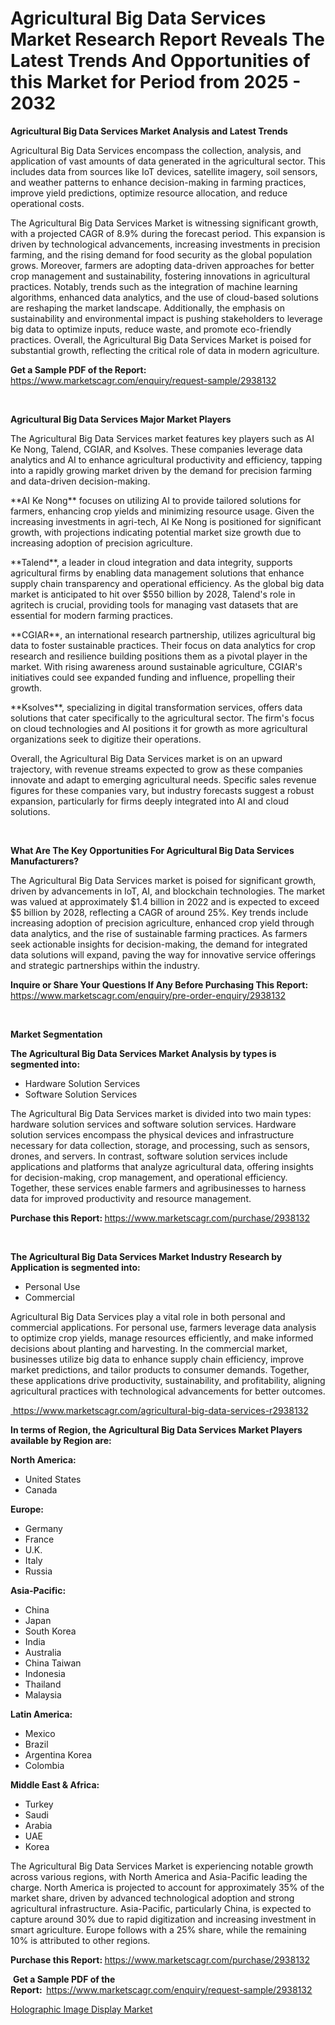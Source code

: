 <p><h1>Agricultural Big Data Services Market Research Report Reveals The Latest Trends And Opportunities of this Market for Period from 2025 - 2032</h1></p><p><strong>Agricultural Big Data Services Market Analysis and Latest Trends</strong></p>
<p><p>Agricultural Big Data Services encompass the collection, analysis, and application of vast amounts of data generated in the agricultural sector. This includes data from sources like IoT devices, satellite imagery, soil sensors, and weather patterns to enhance decision-making in farming practices, improve yield predictions, optimize resource allocation, and reduce operational costs. </p><p>The Agricultural Big Data Services Market is witnessing significant growth, with a projected CAGR of 8.9% during the forecast period. This expansion is driven by technological advancements, increasing investments in precision farming, and the rising demand for food security as the global population grows. Moreover, farmers are adopting data-driven approaches for better crop management and sustainability, fostering innovations in agricultural practices. Notably, trends such as the integration of machine learning algorithms, enhanced data analytics, and the use of cloud-based solutions are reshaping the market landscape. Additionally, the emphasis on sustainability and environmental impact is pushing stakeholders to leverage big data to optimize inputs, reduce waste, and promote eco-friendly practices. Overall, the Agricultural Big Data Services Market is poised for substantial growth, reflecting the critical role of data in modern agriculture.</p></p>
<p><strong>Get a Sample PDF of the Report:&nbsp;</strong> <a href="https://www.marketscagr.com/enquiry/request-sample/2938132?utm_campaign=2990&utm_medium=2&utm_source=Github&utm_content=ia&utm_term=14032025&utm_id=agricultural-big-data-services">https://www.marketscagr.com/enquiry/request-sample/2938132</a></p>
<p>&nbsp;</p>
<p><strong>Agricultural Big Data Services Major Market Players</strong></p>
<p><p>The Agricultural Big Data Services market features key players such as AI Ke Nong, Talend, CGIAR, and Ksolves. These companies leverage data analytics and AI to enhance agricultural productivity and efficiency, tapping into a rapidly growing market driven by the demand for precision farming and data-driven decision-making.</p><p>**AI Ke Nong** focuses on utilizing AI to provide tailored solutions for farmers, enhancing crop yields and minimizing resource usage. Given the increasing investments in agri-tech, AI Ke Nong is positioned for significant growth, with projections indicating potential market size growth due to increasing adoption of precision agriculture.</p><p>**Talend**, a leader in cloud integration and data integrity, supports agricultural firms by enabling data management solutions that enhance supply chain transparency and operational efficiency. As the global big data market is anticipated to hit over $550 billion by 2028, Talend's role in agritech is crucial, providing tools for managing vast datasets that are essential for modern farming practices.</p><p>**CGIAR**, an international research partnership, utilizes agricultural big data to foster sustainable practices. Their focus on data analytics for crop research and resilience building positions them as a pivotal player in the market. With rising awareness around sustainable agriculture, CGIAR's initiatives could see expanded funding and influence, propelling their growth.</p><p>**Ksolves**, specializing in digital transformation services, offers data solutions that cater specifically to the agricultural sector. The firm's focus on cloud technologies and AI positions it for growth as more agricultural organizations seek to digitize their operations.</p><p>Overall, the Agricultural Big Data Services market is on an upward trajectory, with revenue streams expected to grow as these companies innovate and adapt to emerging agricultural needs. Specific sales revenue figures for these companies vary, but industry forecasts suggest a robust expansion, particularly for firms deeply integrated into AI and cloud solutions.</p></p>
<p>&nbsp;</p>
<p><strong>What Are The Key Opportunities For Agricultural Big Data Services Manufacturers?</strong></p>
<p><p>The Agricultural Big Data Services market is poised for significant growth, driven by advancements in IoT, AI, and blockchain technologies. The market was valued at approximately $1.4 billion in 2022 and is expected to exceed $5 billion by 2028, reflecting a CAGR of around 25%. Key trends include increasing adoption of precision agriculture, enhanced crop yield through data analytics, and the rise of sustainable farming practices. As farmers seek actionable insights for decision-making, the demand for integrated data solutions will expand, paving the way for innovative service offerings and strategic partnerships within the industry.</p></p>
<p><strong>Inquire or Share Your Questions If Any Before Purchasing This Report:</strong> <a href="https://www.marketscagr.com/enquiry/pre-order-enquiry/2938132?utm_campaign=2990&utm_medium=2&utm_source=Github&utm_content=ia&utm_term=14032025&utm_id=agricultural-big-data-services">https://www.marketscagr.com/enquiry/pre-order-enquiry/2938132</a></p>
<p>&nbsp;</p>
<p><strong>Market Segmentation</strong></p>
<p><strong>The Agricultural Big Data Services Market Analysis by types is segmented into:</strong></p>
<p><ul><li>Hardware Solution Services</li><li>Software Solution Services</li></ul></p>
<p><p>The Agricultural Big Data Services market is divided into two main types: hardware solution services and software solution services. Hardware solution services encompass the physical devices and infrastructure necessary for data collection, storage, and processing, such as sensors, drones, and servers. In contrast, software solution services include applications and platforms that analyze agricultural data, offering insights for decision-making, crop management, and operational efficiency. Together, these services enable farmers and agribusinesses to harness data for improved productivity and resource management.</p></p>
<p><strong>Purchase this Report:&nbsp;</strong><a href="https://www.marketscagr.com/purchase/2938132?utm_campaign=2990&utm_medium=2&utm_source=Github&utm_content=ia&utm_term=14032025&utm_id=agricultural-big-data-services">https://www.marketscagr.com/purchase/2938132</a></p>
<p>&nbsp;</p>
<p><strong>The Agricultural Big Data Services Market Industry Research by Application is segmented into:</strong></p>
<p><ul><li>Personal Use</li><li>Commercial</li></ul></p>
<p><p>Agricultural Big Data Services play a vital role in both personal and commercial applications. For personal use, farmers leverage data analysis to optimize crop yields, manage resources efficiently, and make informed decisions about planting and harvesting. In the commercial market, businesses utilize big data to enhance supply chain efficiency, improve market predictions, and tailor products to consumer demands. Together, these applications drive productivity, sustainability, and profitability, aligning agricultural practices with technological advancements for better outcomes.</p></p>
<p><a href="https://www.marketscagr.com/agricultural-big-data-services-r2938132?utm_campaign=2990&utm_medium=2&utm_source=Github&utm_content=ia&utm_term=14032025&utm_id=agricultural-big-data-services">&nbsp;https://www.marketscagr.com/agricultural-big-data-services-r2938132</a></p>
<p><strong>In terms of Region, the Agricultural Big Data Services Market Players available by Region are:</strong></p>
<p>
    <p> <strong> North America: </strong>
        <ul>
            <li>United States</li>
            <li>Canada</li>
        </ul>
        </p> 
    <p> <strong> Europe: </strong>
        <ul>
            <li>Germany</li>
            <li>France</li>
            <li>U.K.</li>
            <li>Italy</li>
            <li>Russia</li>
        </ul>
        </p> 
    <p> <strong> Asia-Pacific: </strong>
        <ul>
            <li>China</li>
            <li>Japan</li>
            <li>South Korea</li>
            <li>India</li>
            <li>Australia</li>
            <li>China Taiwan</li>
            <li>Indonesia</li>
            <li>Thailand</li>
            <li>Malaysia</li>
        </ul>
        </p> 
    <p> <strong> Latin America: </strong>
        <ul>
            <li>Mexico</li>
            <li>Brazil</li>
            <li>Argentina Korea</li>
            <li>Colombia</li>
        </ul>
        </p> 
    <p> <strong> Middle East & Africa: </strong>
        <ul>
            <li>Turkey</li>
            <li>Saudi</li>
            <li>Arabia</li>
            <li>UAE</li>
            <li>Korea</li>
        </ul>
    </p>
    </p>
<p><p>The Agricultural Big Data Services Market is experiencing notable growth across various regions, with North America and Asia-Pacific leading the charge. North America is projected to account for approximately 35% of the market share, driven by advanced technological adoption and strong agricultural infrastructure. Asia-Pacific, particularly China, is expected to capture around 30% due to rapid digitization and increasing investment in smart agriculture. Europe follows with a 25% share, while the remaining 10% is attributed to other regions.</p></p>
<p><strong>Purchase this Report: </strong><a href="https://www.marketscagr.com/purchase/2938132?utm_campaign=2990&utm_medium=2&utm_source=Github&utm_content=ia&utm_term=14032025&utm_id=agricultural-big-data-services">https://www.marketscagr.com/purchase/2938132</a></p>
<p>&nbsp;<strong>Get a Sample PDF of the Report:&nbsp;&nbsp;</strong><a href="https://www.marketscagr.com/enquiry/request-sample/2938132?utm_campaign=2990&utm_medium=2&utm_source=Github&utm_content=ia&utm_term=14032025&utm_id=agricultural-big-data-services">https://www.marketscagr.com/enquiry/request-sample/2938132</a></p>
<p><strong></strong></p>
<p><p><a href="https://github.com/ngozudapshi/Market-Research-Report-List-1/blob/main/holographic-image-display-market.md?utm_campaign=2990&utm_medium=2&utm_source=Github&utm_content=ia&utm_term=14032025&utm_id=agricultural-big-data-services">Holographic Image Display Market</a></p></p>